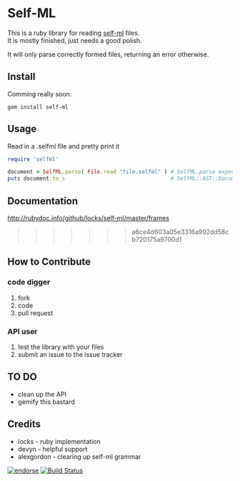 # Self-ML

This is a ruby library for reading [self-ml](http://chocolatapp.com/blog/self-ml) files.  
It is mostly finished, just needs a good polish.

It will only parse correctly formed files, returning an error otherwise.

## Install

Comming really soon:

    gem install self-ml

## Usage

Read in a .selfml file and pretty print it

```ruby
require 'selfml'

document = SelfML.parse( File.read "file.selfml" ) # SelfML.parse expects a string and returns a SelfML::Document.
puts document.to_s                                 # SelfML::AST::Document.to_s provides the document in pretty printing format.
```

## Documentation

http://rubydoc.info/github/locks/self-ml/master/frames
>>>>>>> a6ce4d603a05e3316a992dd58cb720175a9700d1

## How to Contribute

### code digger
1. fork
2. code
3. pull request

### API user
1. test the library with your files
2. submit an issue to the issue tracker

## TO DO

* clean up the API
* gemify this bastard

## Credits

* locks - ruby implementation
* devyn - helpful support
* alexgordon - clearing up self-ml grammar

[![endorse](http://api.coderwall.com/locks/endorsecount.png)](http://coderwall.com/locks)
[![Build Status](https://secure.travis-ci.org/locks/self-ml.png)](http://travis-ci.org/locks/self-ml)
